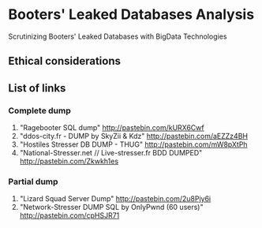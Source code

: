 # Booters' Leaked Databases Analysis
Scrutinizing Booters' Leaked Databases with BigData Technologies

## Ethical considerations


## List of links
### Complete dump
1. "Ragebooter SQL dump" http://pastebin.com/kURX6Cwf 
2. "ddos-city.fr - DUMP by SkyZii & Kdz" http://pastebin.com/aEZZz4BH
3. "Hostiles Stresser DB DUMP - THUG" http://pastebin.com/mW8pXtPh
4. "National-Stresser.net // Live-stresser.fr BDD DUMPED" http://pastebin.com/Zkwkh1es

### Partial dump
1. "Lizard Squad Server Dump" http://pastebin.com/2u8Pjy6i
2. "Network-Stresser DUMP SQL by OnlyPwnd (60 users)" http://pastebin.com/cpHSJR71

